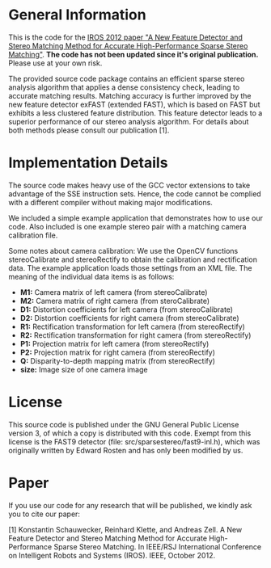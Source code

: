 General Information
===================

This is the code for the [IROS 2012 paper "A New Feature Detector and Stereo Matching
Method for Accurate High-Performance Sparse Stereo Matching"](paper_iros2012.pdf).
**The code has not been updated since it's original publication.**
Please use at your own risk.

The provided source code package contains an efficient sparse stereo analysis algorithm
that applies a dense consistency check, leading to accurate matching results.
Matching accuracy is further improved by the new feature detector exFAST (extended FAST),
which is based on FAST but exhibits a less clustered feature distribution. This feature detector
leads to a superior performance of our stereo analysis algorithm. For details about both
methods please consult our publication [1].


Implementation Details
======================

The source code makes heavy use of the GCC vector extensions to take advantage
of the SSE instruction sets. Hence, the code cannot be complied with a
different compiler without making major modifications.

We included a simple example application that demonstrates how to use our code.
Also included is one example stereo pair with a matching camera calibration
file.

Some notes about camera calibration: We use the OpenCV functions
stereoCalibrate and stereoRectify to obtain the calibration and rectification
data. The example application loads those settings from an XML file. The
meaning of the individual data items is as follows:

- **M1:** Camera matrix of left camera (from stereoCalibrate)
- **M2:** Camera matrix of right camera (from steroCalibrate)
- **D1:** Distortion coefficients for left camera (from stereoCalibrate)
- **D2:** Distortion coefficients for right camera (from stereoCalibrate)
- **R1:** Rectification transformation for left camera (from stereoRectify)
- **R2:** Rectification transformation for right camera (from stereoRectify)
- **P1:** Projection matrix for left camera (from stereoRectify)
- **P2:** Projection matrix for right camera (from stereoRectify)
- **Q:**  Disparity-to-depth mapping matrix (from stereoRectify)
- **size:** Image size of one camera image

License
=======

This source code is published under the GNU General Public License version 3,
of which a copy is distributed with this code. Exempt from this license is the
FAST9 detector (file: src/sparsestereo/fast9-inl.h), which was originally
written by Edward Rosten and has only been modified by us.

Paper
=====

If you use our code for any research that will be published, we kindly ask you
to cite our paper:

[1] Konstantin Schauwecker, Reinhard Klette, and Andreas Zell. A New Feature
Detector and Stereo Matching Method for Accurate High-Performance Sparse Stereo
Matching. In IEEE/RSJ International Conference on Intelligent Robots and
Systems (IROS). IEEE, October 2012.
